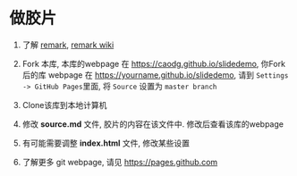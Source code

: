 # 做胶片

1. 了解 [remark](http://remarkjs.com), [remark wiki](https://github.com/gnab/remark/wiki)

2. Fork 本库, 本库的webpage 在 https://caodg.github.io/slidedemo, 你Fork后的库 webpage 在 https://yourname.github.io/slidedemo,  请到 `Settings -> GitHub Pages`里面, 将 `Source` 设置为 `master branch`

3. Clone该库到本地计算机

4. 修改 **source.md** 文件, 胶片的内容在该文件中. 修改后查看该库的webpage

5. 有可能需要调整 **index.html** 文件, 修改某些设置

6. 了解更多 git webpage, 请见 https://pages.github.com
